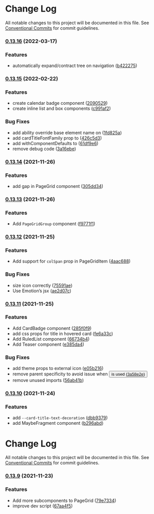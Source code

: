 # Change Log

All notable changes to this project will be documented in this file.
See [Conventional Commits](https://conventionalcommits.org) for commit guidelines.

### [0.13.16](https://github.com/whitespace-se/components/compare/v0.13.15...v0.13.16) (2022-03-17)


### Features

* automatically expand/contract tree on navigation ([b422275](https://github.com/whitespace-se/components/commit/b422275fcda8173f92b64ba7777076b50b5d379a))



### [0.13.15](https://github.com/whitespace-se/components/compare/v0.13.14...v0.13.15) (2022-02-22)


### Features

* create calendar badge component ([2090529](https://github.com/whitespace-se/components/commit/2090529511e4bbcca3c330428b2e3ee266f22efa))
* create inline list and box components ([c991af2](https://github.com/whitespace-se/components/commit/c991af2e23e5deae1846e08d6939814ff6722186))


### Bug Fixes

* add ability override base element name on <Box/> ([1fd825a](https://github.com/whitespace-se/components/commit/1fd825aa8ee43dab351ce733ab59e9d12fd54ba9))
* add cardTitleFontFamily prop to <Card/> ([426c5d3](https://github.com/whitespace-se/components/commit/426c5d345c4ea7102793b39bb879781c54b4a220))
* add withComponentDefaults to <InlineList/> ([61df9e6](https://github.com/whitespace-se/components/commit/61df9e62fbca1611bd53626e4d8679663df4d0f5))
* remove debug code ([3a16ebe](https://github.com/whitespace-se/components/commit/3a16ebe2d1df3bf30931d742790ae2154b559a92))



### [0.13.14](https://github.com/whitespace-se/components/compare/v0.13.13...v0.13.14) (2021-11-26)


### Features

* add gap in PageGrid component ([305dd34](https://github.com/whitespace-se/components/commit/305dd34b4b340a0f0a7c17340f993ec3a332ee65))



### [0.13.13](https://github.com/whitespace-se/components/compare/v0.13.12...v0.13.13) (2021-11-26)


### Features

* Add `PageGridGroup` component ([f9771f1](https://github.com/whitespace-se/components/commit/f9771f115539229af31b082719ff6ba780dc627d))



### [0.13.12](https://github.com/whitespace-se/components/compare/v0.13.11...v0.13.12) (2021-11-25)


### Features

* Add support for `colSpan` prop in PageGridItem ([4aac688](https://github.com/whitespace-se/components/commit/4aac6885a139028e58a7dafceb86b6424bd722ce))


### Bug Fixes

* size icon correctly ([75591ae](https://github.com/whitespace-se/components/commit/75591ae242ab24ef2c9cdc561185b68ffbfd18d5))
* Use Emotion’s jsx ([ae2d07c](https://github.com/whitespace-se/components/commit/ae2d07c69f7f0193b675fbe99ad230bdfe7e9ed3))



### [0.13.11](https://github.com/whitespace-se/components/compare/v0.13.10...v0.13.11) (2021-11-25)


### Features

* Add CardBadge component ([285f0f9](https://github.com/whitespace-se/components/commit/285f0f974d53e349ee4b9a6beebd9af1db0cfd14))
* add css props for title in hovered card ([fe6a33c](https://github.com/whitespace-se/components/commit/fe6a33c5188707757a4180ab99f0b8dcc14361f6))
* Add RuledList component ([66734b4](https://github.com/whitespace-se/components/commit/66734b488400aec318c93ce05e7c54a303d3fa80))
* Add Teaser component ([e385da4](https://github.com/whitespace-se/components/commit/e385da41416f7016bd72ff3ebb9753ea9c6720f1))


### Bug Fixes

* add theme props to external icon ([e05b216](https://github.com/whitespace-se/components/commit/e05b21626a0f44aece1a934f56ac7a5520dd4d1d))
* remove parent specificity to avoid issue when <Button> is used ([3a58e2e](https://github.com/whitespace-se/components/commit/3a58e2ea4d8f55678b82a46b34613cc8004bea4c))
* remove unused imports ([56ab41b](https://github.com/whitespace-se/components/commit/56ab41b81b08b0295896f4570968b547c04eab2f))



### [0.13.10](https://github.com/whitespace-se/components/compare/v0.13.9...v0.13.10) (2021-11-24)


### Features

* add `--card-title-text-decoration` ([dbb9379](https://github.com/whitespace-se/components/commit/dbb9379bb0161a2cdae1ae7f956d47de197de097))
* add MaybeFragment component ([b296abd](https://github.com/whitespace-se/components/commit/b296abd0b3f3275a19497e7c4c86eb9b5d1377dd))



# Change Log

All notable changes to this project will be documented in this file. See
[Conventional Commits](https://conventionalcommits.org) for commit guidelines.

### [0.13.9](https://github.com/whitespace-se/components/compare/v0.13.8...v0.13.9) (2021-11-23)

### Features

- Add more subcomponents to PageGrid
  ([79e7334](https://github.com/whitespace-se/components/commit/79e733455d92e583b30705ce92c2783f8254d2fe))
- improve dev script
  ([67aa4f5](https://github.com/whitespace-se/components/commit/67aa4f521d75fd0637466ffe575eb8f9332c3732))
